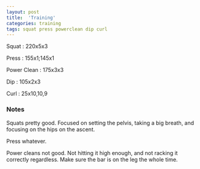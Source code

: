 ```yaml
---
layout: post
title:  'Training'
categories: training
tags: squat press powerclean dip curl
---
```


Squat       :   220x5x3

Press       :   155x1;145x1

Power Clean :   175x3x3

Dip         :   105x2x3

Curl        :   25x10,10,9

### Notes

Squats pretty good. Focused on setting the pelvis, taking a big breath, and focusing on
the hips on the ascent.

Press whatever.

Power cleans not good. Not hitting it high enough, and not racking it correctly
regardless. Make sure the bar is on the leg the whole time.
